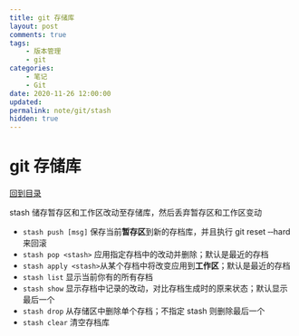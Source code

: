 ```yaml
---
title: git 存储库
layout: post
comments: true
tags:
    - 版本管理
    - git
categories:
    - 笔记
    - Git
date: 2020-11-26 12:00:00
updated:
permalink: note/git/stash
hidden: true
---
```


# git 存储库

[回到目录](/note/git)

stash 储存暂存区和工作区改动至存储库，然后丢弃暂存区和工作区变动

<!-- more -->

-   `stash push [msg]` 保存当前**暂存区**到新的存档库，并且执行 git reset ‑‑hard 来回滚
-   `stash pop <stash>` 应用指定存档中的改动并删除；默认是最近的存档
-   `stash apply <stash>`从某个存档中将改变应用到**工作区**；默认是最近的存档
-   `stash list` 显示当前你有的所有存档
-   `stash show` 显示存档中记录的改动，对比存档生成时的原来状态；默认显示最后一个
-   `stash drop` 从存储区中删除单个存档；不指定 stash 则删除最后一个
-   `stash clear` 清空存档库
